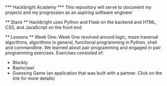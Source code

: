 *** Hackbright Academy ***
This repository will serve to document my projects and my progression as an aspiring software engineer

** Stack **
Hackbright uses Python and Flask on the backend and HTML, CSS, and JavaScript on the front end

** Lessons **
Week One:
Week One revolved around logic, maze traversal algorithms, algorithms in general, functional programming in Python, shell and commandline. We learned about pair programming and engaged in pair programming exercises. Exercises consisted of:
- Blockly 
- Bashcrawl
- <Guessing href="">Guessing Game </a>(an application that was built with a partner. Click on the link for more details)